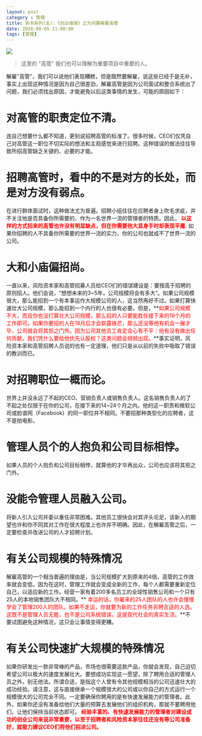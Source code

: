 ```yaml
---
layout: post
category : 管理
title: 拆书系列(五):《创业维艰》之为何要解雇高管
date: 2016-08-05 21:00:00
tags: [管理]
---
```


<img src="http://7xpzem.com1.z0.glb.clouddn.com/chuangyeweijian.png" class="img-responsive img-rounded center-block" />

> 这里的 "高管" 我们也可以理解为重要项目中重要的人。

解雇"高管"，我们可以说他们表现糟糕，但是既然要解雇，说这些已经于是无补，事实上出现这种情况是因为自己很差劲，解雇高管是因为公司面试和整合系统出了问题，我们必须找出原因，才能避免以后这类事情的发生，可能的原因如下：


# 对高管的职责定位不清。

连自己想要什么都不知道，更别说招聘高管的标准了。很多时候，CEO们仅凭自己对高管这一职位不切实际的想法和主观感觉来进行招聘。这种错误的做法往往导致所招高管缺乏关键的、必要的才能。

# 招聘高管时，看中的不是对方的长处，而是对方没有弱点。
在进行群体面试时，这种做法尤为普遍。招聘小组往往在应聘者身上吹毛求疵，并不关注他是否具备你所需要的、作为一名世界一流的管理者的特质。因此，**<font color="red">  以这样的方式招来的高管也许没有明显缺点，但在你需要他大显身手时却表现平庸.</font>** 如果你招聘的人不具备你所需要的世界一流的实力，你的公司也就成不了世界一流的公司。

# 大和小庙偏招尚。
一直以来，风险资本家和高管招募人员给CEO们的错误建设是：要按高于招聘的原则招人。他们会说，“想想未来的3~5年，公司规模将会有多大”。如果公司规模很大，那么能招到一个有本事运作大规模公司的人，这当然再好不过。如果打算快速壮大公司规模，那么能招到一个内行的人也很有必要。但是，**<font color="red">如果公司规模不大，而且你也没打算壮大公司规模，那么招的人只要能胜任接下来的18个月的工作即可。如果你要招的人在18月后才会崭露锋芒，那么还没等他有机会一展才华，公司就会将其拒之门外。因为公司其他员工肯定会心有不平：他有没有做出任何贡献，我们凭什么要给他优先认股权？这类问题会频频出现。</font>**事实证明，风险资本家和高管招聘人员说的也有一定道理，他们只是从以前的失败中吸取了错误的教训而已。

# 对招聘职位一概而论。
世界上并没永远了不起的CEO、营销负责人或销售负责人。这名销售负责人的了不起之处仅限于在你的公司，在接下来的14~24个月之内。他的这一职责和微软公司或脸谱网（Facebook）的同一职位并不相同。不要招那种类型化的应聘者，这不是拍电影。

# 管理人员个的人抱负和公司目标相悖。
如果人员的个人抱负和公司目标相悖，就算他的才华再出众，公司也应该将其拒之门外。

# 没能令管理人员融入公司。
将新人引入公司并委以重任非常困难。其他员工很快会对其评头论足，该新人的期望也许和你不同其对工作在很大程度上也许并不明确。因此，在解雇高管之后，一定要检查并改进公司的人才招聘计划。

# 有关公司规模的特殊情况
解雇高管的一个相当普遍的理由是，当公司规模扩大到原来的4倍，高管的工作效率就会变低。因为在这时，管理工作就会变成全新的工作，每个人都需要重新定位自己，以适应新的工作。经营一家有着200多名员工的全球性销售公司和一个只有25人的本地销售团队大不相同。**<font color="red"> 幸运的话，你雇来的25人团队的人也许会慢慢学会了管理200人的团队。如果不走运，你就要为新的工作任务另聘合适的人选。这既不是管理人员无能，也不是公司系统错误，这是现代社会的真实生活。</font>**不要试图避免这种情况，这只会让事情变得更糟。

# 有关公司快速扩大规模的特殊情况
如果你研发出一款非常棒的产品，市场也很需要这款产品，你就会发现，自己迫切希望公司以极大的速度发展壮大。要想成功实现这一愿望，除了聘用合适的管理人员之外，别无他法。所谓合适，是指这个人曾有令其他规模相当的公司迅速壮大的成功经验。请注意，这与直接继承一个规模很大的公司或以你自己的方式运行一个规模很大的公司完全不同。一定要确保你聘用的是有快速发展能力的管理者。此外，如果你还没有准备给他们大量的预算去发展他们的组织机构，那就不要聘用他们，让他们保持当前状态即可。**<font color="red"> 经验丰富的、有快速发展能力的管理者对建设成功的创业公司来说非常重要，以至于招聘者和风险资本家往往还没有等公司准备好，就极力建议CEO们将他们招进公司。</font>**
